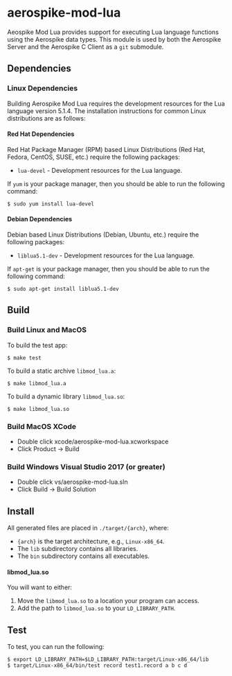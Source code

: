 # aerospike-mod-lua

Aeospike Mod Lua provides support for executing Lua language functions
using the Aerospike data types. This module is used by both the
Aerospike Server and the Aerospike C Client as a `git` submodule.

## Dependencies

### Linux Dependencies

Building Aerospike Mod Lua requires the development resources for the
Lua language version 5.1.4.  The installation instructions for common
Linux distributions are as follows:

#### Red Hat Dependencies

Red Hat Package Manager (RPM) based Linux Distributions (Red Hat,
Fedora, CentOS, SUSE, etc.) require the following packages:

* `lua-devel` - Development resources for the Lua language.

If `yum` is your package manager, then you should be able to run the following command:

	$ sudo yum install lua-devel

#### Debian Dependencies

Debian based Linux Distributions (Debian, Ubuntu, etc.) require the following packages:

* `liblua5.1-dev` - Development resources for the Lua language.

If `apt-get` is your package manager, then you should be able to run the following command:

	$ sudo apt-get install liblua5.1-dev

## Build

### Build Linux and MacOS

To build the test app:

	$ make test

To build a static archive `libmod_lua.a`:

	$ make libmod_lua.a

To build a dynamic library `libmod_lua.so`:

	$ make libmod_lua.so

### Build MacOS XCode

- Double click xcode/aerospike-mod-lua.xcworkspace
- Click Product -> Build

### Build Windows Visual Studio 2017 (or greater)

- Double click vs/aerospike-mod-lua.sln
- Click Build -> Build Solution

## Install

All generated files are placed in `./target/{arch}`, where:

- `{arch}` is the target architecture, e.g., `Linux-x86_64`.
- The `lib` subdirectory contains all libraries. 
- The `bin` subdirectory contains all executables.

#### libmod_lua.so

You will want to either:

1. Move the `libmod_lua.so` to a location your program can access.
2. Add the path to `libmod_lua.so` to your `LD_LIBRARY_PATH`.

## Test

To test, you can run the following:

	$ export LD_LIBRARY_PATH=$LD_LIBRARY_PATH:target/Linux-x86_64/lib
	$ target/Linux-x86_64/bin/test record test1.record a b c d
